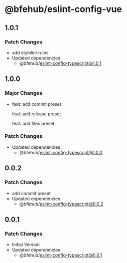 # @bfehub/eslint-config-vue

## 1.0.1

### Patch Changes

- add stylelint rules
- Updated dependencies
  - @bfehub/eslint-config-typescript@1.0.1

## 1.0.0

### Major Changes

- feat: add commit preset

  feat: add release preset

  feat: add files preset

### Patch Changes

- Updated dependencies
  - @bfehub/eslint-config-typescript@1.0.0

## 0.0.2

### Patch Changes

- add commit preset
- Updated dependencies
  - @bfehub/eslint-config-typescript@0.0.2

## 0.0.1

### Patch Changes

- Initial Version
- Updated dependencies
  - @bfehub/eslint-config-typescript@0.0.1
